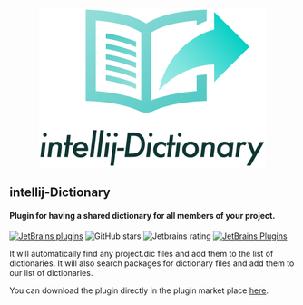 <p align="center">
    <img src="/art/logo.png" width="400" height="280" alt="intellij-Dictionary logo">
</p>

## intellij-Dictionary

#### Plugin for having a shared dictionary for all members of your project.

[![JetBrains plugins](https://img.shields.io/jetbrains/plugin/d/12089-dictionary.svg)](https://plugins.jetbrains.com/plugin/12089-dictionary)
![GitHub stars](https://img.shields.io/github/stars/olivernybroe/intellij-Dictionary.svg?label=Stars)
![Jetbrains rating](https://img.shields.io/badge/dynamic/json.svg?label=JetBrains%20rating&url=https%3A%2F%2Fplugins.jetbrains.com%2Fplugin%2FgetPluginInfo%3FpluginId%3D12089&query=%24.totalRating&suffix=/5)
[![JetBrains Plugins](https://img.shields.io/jetbrains/plugin/v/12089-dictionary.svg)](https://plugins.jetbrains.com/plugin/12089-dictionary)

It will automatically find any project.dic files and add them to the list of dictionaries.
It will also search packages for dictionary files and add them to our list of dictionaries.

You can download the plugin directly in the plugin market place [here](https://plugins.jetbrains.com/plugin/12089-dictionary).
